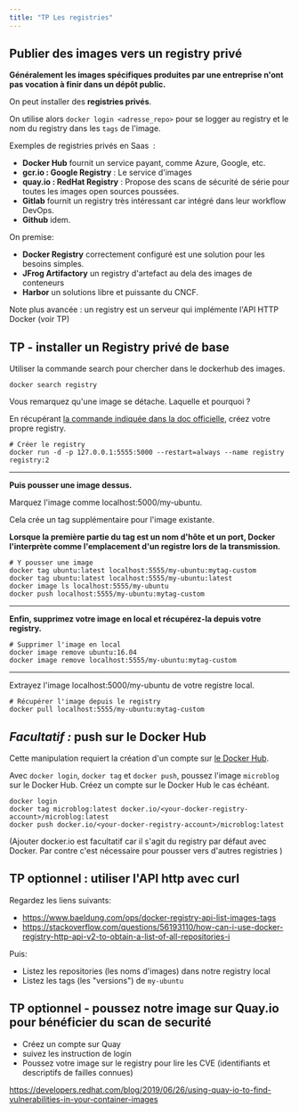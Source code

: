 ```yaml
---
title: "TP Les registries"
---
```


<!-- ## Objectifs pédagogiques
  - Comprendre le fonctionnement des registries
  - Savoir installer un registry local
  - Savoir utiliser la commande push

--- -->

## Publier des images vers un registry privé

**Généralement les images spécifiques produites par une entreprise n'ont pas vocation à finir dans un dépôt public.**

On peut installer des **registries privés**.

On utilise alors `docker login <adresse_repo>` pour se logger au registry et le nom du registry dans les `tags` de l'image.

Exemples de registries privés en Saas  :
  - **Docker Hub** fournit un service payant, comme Azure, Google, etc.
  - **gcr.io : Google Registry** : Le service d'images
  - **quay.io : RedHat Registry** : Propose des scans de sécurité de série pour toutes les images open sources poussées.
  - **Gitlab** fournit un registry très intéressant car intégré dans leur workflow DevOps.
  - **Github** idem.

On premise:
  - **Docker Registry** correctement configuré est une solution pour les besoins simples. 
  - **JFrog Artifactory** un registry d'artefact au dela des images de conteneurs
  - **Harbor** un solutions libre et puissante du CNCF.


 Note plus avancée : un registry est un serveur qui implémente l'API HTTP Docker (voir TP)

## TP - installer un Registry privé de base

Utiliser la commande search pour chercher dans le dockerhub des images.

```shell
docker search registry 
```

Vous remarquez qu'une image se détache. Laquelle et pourquoi ?

En récupérant [la commande indiquée dans la doc officielle](https://docs.docker.com/registry/deploying/), créez votre propre registry.

```shell
# Créer le registry
docker run -d -p 127.0.0.1:5555:5000 --restart=always --name registry registry:2
```

---

**Puis pousser une image dessus.**

Marquez l'image comme localhost:5000/my-ubuntu. 

Cela crée un tag supplémentaire pour l'image existante. 

**Lorsque la première partie du tag est un nom d'hôte et un port, Docker l'interprète comme l'emplacement d'un registre lors de la transmission.**

```shell
# Y pousser une image
docker tag ubuntu:latest localhost:5555/my-ubuntu:mytag-custom
docker tag ubuntu:latest localhost:5555/my-ubuntu:latest
docker image ls localhost:5555/my-ubuntu
docker push localhost:5555/my-ubuntu:mytag-custom
```

---

**Enfin, supprimez votre image en local et récupérez-la depuis votre registry.**

```shell
# Supprimer l'image en local
docker image remove ubuntu:16.04
docker image remove localhost:5555/my-ubuntu:mytag-custom
```

---

Extrayez l'image localhost:5000/my-ubuntu de votre registre local.

```shell
# Récupérer l'image depuis le registry
docker pull localhost:5555/my-ubuntu:mytag-custom
```



## _Facultatif :_  push sur le Docker Hub

Cette manipulation requiert la création d'un compte sur [le Docker Hub](https://hub.docker.com/).

Avec `docker login`, `docker tag` et `docker push`, poussez l'image `microblog` sur le Docker Hub. Créez un compte sur le Docker Hub le cas échéant.

```shell
docker login
docker tag microblog:latest docker.io/<your-docker-registry-account>/microblog:latest
docker push docker.io/<your-docker-registry-account>/microblog:latest
```

(Ajouter docker.io est facultatif car il s'agit du registry par défaut avec Docker. Par contre c'est nécessaire pour pousser vers d'autres registries )

## TP optionnel : utiliser l'API http avec curl

Regardez les liens suivants:

- https://www.baeldung.com/ops/docker-registry-api-list-images-tags
- https://stackoverflow.com/questions/56193110/how-can-i-use-docker-registry-http-api-v2-to-obtain-a-list-of-all-repositories-i

Puis:

- Listez les repositories (les noms d'images) dans notre registry local
- Listez les tags (les "versions") de `my-ubuntu`


## TP optionnel - poussez notre image sur Quay.io pour bénéficier du scan de securité

- Créez un compte sur Quay
- suivez les instruction de login
- Poussez votre image sur le registry pour lire les CVE (identifiants et descriptifs de failles connues)

 https://developers.redhat.com/blog/2019/06/26/using-quay-io-to-find-vulnerabilities-in-your-container-images
